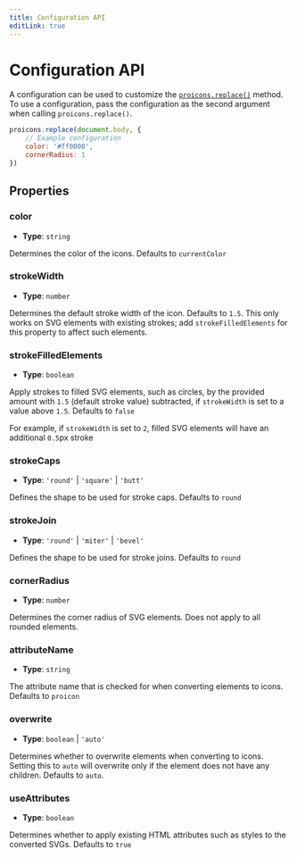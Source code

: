 ```yaml
---
title: Configuration API
editLink: true
---
```

# Configuration API
A configuration can be used to customize the [`proicons.replace()`](./javascript-api#replace) method.
To use a configuration, pass the configuration as the second argument when calling `proicons.replace()`.

```javascript
proicons.replace(document.body, {
    // Example configuration
    color: '#ff0000',
    cornerRadius: 1
})
```
## Properties
### color
* **Type**: `string`

Determines the color of the icons. Defaults to `currentColor`

### strokeWidth
* **Type**: `number`

Determines the default stroke width of the icon. Defaults to `1.5`. This only works on SVG elements with existing strokes; add `strokeFilledElements` for this property to affect such elements.

### strokeFilledElements
* **Type**: `boolean`

Apply strokes to filled SVG elements, such as circles, by the provided amount with `1.5` (default stroke value) subtracted, if `strokeWidth` is set to a value above `1.5`. Defaults to `false`

For example, if `strokeWidth` is set to `2`, filled SVG elements will have an additional `0.5`px stroke

### strokeCaps
* **Type**: `'round'` | `'square'` | `'butt'`

Defines the shape to be used for stroke caps. Defaults to `round`

### strokeJoin
* **Type**: `'round'` | `'miter'` | `'bevel'`

Defines the shape to be used for stroke joins. Defaults to `round`

### cornerRadius
* **Type**: `number`

Determines the corner radius of SVG elements. Does not apply to all rounded elements.

### attributeName
* **Type**: `string`

The attribute name that is checked for when converting elements to icons. Defaults to `proicon`

### overwrite
* **Type**: `boolean` | `'auto'`

Determines whether to overwrite elements when converting to icons. Setting this to `auto` will overwrite only if the element does not have any children. Defaults to `auto`.

### useAttributes
* **Type**: `boolean`

Determines whether to apply existing HTML attributes such as styles to the converted SVGs. Defaults to `true`
